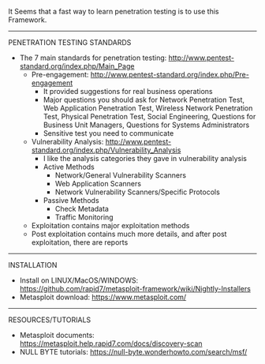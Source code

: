 It Seems that a fast way to learn penetration testing is to use this Framework.

************************************************************************

PENETRATION TESTING STANDARDS

* The 7 main standards for penetration testing: http://www.pentest-standard.org/index.php/Main_Page
  * Pre-engagement: http://www.pentest-standard.org/index.php/Pre-engagement
    * It provided suggestions for real business operations
    * Major questions you should ask for Network Penetration Test, Web Application Penetration Test, Wireless Network Penetration Test, Physical Penetration Test, Social Engineering, Questions for Business Unit Managers, Questions for Systems Administrators
    * Sensitive test you need to communicate
  * Vulnerability Analysis: http://www.pentest-standard.org/index.php/Vulnerability_Analysis
    * I like the analysis categories they gave in vulnerability analysis
    * Active Methods
      * Network/General Vulnerability Scanners
      * Web Application Scanners
      * Network Vulnerability Scanners/Specific Protocols
    * Passive Methods
      * Check Metadata
      * Traffic Monitoring
  * Exploitation contains major exploitation methods
  * Post exploitation contains much more details, and after post exploitation, there are reports

************************************************************************

INSTALLATION

* Install on LINUX/MacOS/WINDOWS: https://github.com/rapid7/metasploit-framework/wiki/Nightly-Installers
* Metasploit download: https://www.metasploit.com/

*************************************************************************

RESOURCES/TUTORIALS

* Metasploit documents: https://metasploit.help.rapid7.com/docs/discovery-scan
* NULL BYTE tutorials: https://null-byte.wonderhowto.com/search/msf/
